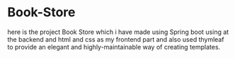 # Book-Store
here is the project Book Store which i have made using Spring boot using at the backend and html and css as my frontend part and also used thymleaf  to provide an elegant and highly-maintainable way of creating templates.
